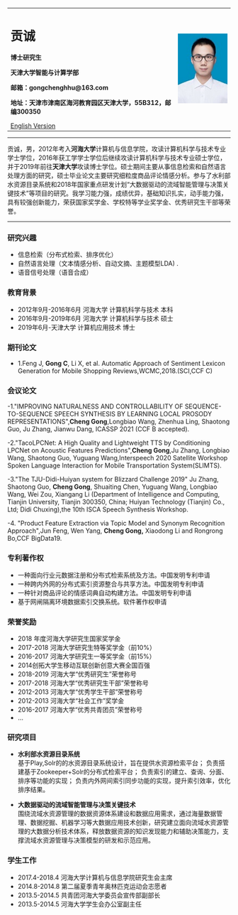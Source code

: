 <div>
<table border="0">
  <tr>
    <td width="75%">
      <h1>贡诚</h1>
      <p><b>博士研究生</b></p>
      <p><b>天津大学智能与计算学部</b></p>
      <p><b>邮箱：gongchenghhu@163.com</b></p>
      <p><b>地址：天津市津南区海河教育园区天津大学，55B312，邮编300350</b></p>
      <a href="/index-en.html">English Version</a>
    </td>
    <td width="25%">
      <img src="./zhengjianzhao1.jpg" width="100%">
    </td>
  </tr>
</table>
</div>

---

贡诚，男，2012年考入**河海大学**计算机与信息学院，攻读计算机科学与技术专业学士学位，2016年获工学学士学位后继续攻读计算机科学与技术专业硕士学位，并于2019年前往**天津大学**攻读博士学位。硕士期间主要从事信息检索和自然语言处理方面的研究，硕士毕业论文主要研究细粒度商品评论情感分析。参与了水利部水资源目录系统和2018年国家重点研发计划“大数据驱动的流域智能管理与决策关键技术”等项目的研究。我学习能力强，成绩优异，基础知识扎实，动手能力强，具有较强创新能力，荣获国家奖学金、学校特等学业奖学金、优秀研究生干部等荣誉。

---
### 研究兴趣
- 信息检索（分布式检索、排序优化）
- 自然语言处理（文本情感分析、自动文摘、主题模型LDA) .
- 语音信号处理（语音合成）

### 教育背景
- 2012年9月-2016年6月  河海大学  计算机科学与技术   本科
- 2016年9月-2019年6月  河海大学  计算机科学与技术   硕士
- 2019年6月-天津大学  计算机应用技术    博士

### 期刊论文
- 1.Feng J, **Gong C**, Li X, et al. Automatic Approach of Sentiment Lexicon Generation for Mobile Shopping Reviews,WCMC,2018.(SCI,CCF C)

### 会议论文
-1."IMPROVING NATURALNESS AND CONTROLLABILITY OF SEQUENCE-TO-SEQUENCE SPEECH SYNTHESIS BY LEARNING LOCAL PROSODY REPRESENTATIONS",**Cheng Gong**,Longbiao Wang, Zhenhua Ling, Shaotong Guo, Ju Zhang, Jianwu Dang, ICASSP 2021 (CCF B accepted).

-2."TacoLPCNet: A High Quality and Lightweight TTS by Conditioning LPCNet on Acoustic Features Predictions",**Cheng Gong**,Ju Zhang, Longbiao Wang, Shaotong Guo, Yuguang Wang,Interspeech 2020 Satellite Workshop Spoken Language Interaction for Mobile Transportation System(SLIMTS).

-3."The TJU-Didi-Huiyan system for Blizzard Challenge 2019" Ju Zhang, Shaotong Guo, **Cheng Gong**, Shuaiting Chen, Yuguang Wang, Longbiao Wang, Wei Zou, Xiangang Li (Department of Intelligence and Computing, Tianjin University, Tianjin 300350, China; Huiyan Technology (Tianjin) Co., Ltd; Didi Chuxing),the 10th ISCA Speech Synthesis Workshop.  

-4. "Product Feature Extraction via Topic Model and Synonym Recognition Approach",Jun Feng, Wen Yang, **Cheng Gong,** Xiaodong Li and Rongrong Bo,CCF BigData19.
### 专利著作权
 - 一种面向行业元数据注册和分布式检索系统及方法。中国发明专利申请
 - 一种跨内外网的分布式索引资源整合与共享方法。中国发明专利申请
 - 一种针对商品评论的情感词典自动构建方法。中国发明专利申请
 - 基于网闸隔离环境数据索引交换系统。软件著作权申请

### 荣誉奖励

 - 2018 年度河海大学研究生国家奖学金 
 - 2017-2018 河海大学研究生特等奖学金（前10%） 
 - 2016-2017 河海大学研究生一等奖学金（前15%） 
 - 2014创拓大学生移动互联创新创意大赛全国百强 
 - 2018-2019 河海大学“优秀研究生”荣誉称号 
 - 2017-2018 河海大学“优秀研究生干部”荣誉称号 
 - 2012-2013 河海大学“优秀学生干部”荣誉称号 
 - 2012-2013 河海大学“社会工作”奖学金
 - 2016-2017 河海大学“优秀共青团员”荣誉称号
 - ...

### 研究项目
- **水利部水资源目录系统**  
基于Play,Solr的的水资源目录系统设计，旨在提供水资源检索平台；
负责搭建基于Zookeeper+Solr的分布式检索平台；
负责索引的建立、查询、分面、排序等功能的实现；
负责内外网间索引同步功能的实现，提升索引效率，优化排序结果。


- **大数据驱动的流域智能管理与决策关键技术**  
围绕流域水资源管理的数据资源体系建设和数据应用需求，通过海量数据管理、数据挖掘、机器学习等大数据应用技术创新，研究建立面向流域水资源管理的大数据分析技术体系，释放数据资源的知识发现能力和辅助决策能力，支撑流域水资源管理与决策模型的研发和示范应用。

### 学生工作
 - 2017.4-2018.4  河海大学计算机与信息学院研究生会主席
 - 2014.8-2014.8  第二届夏季青年奥林匹克运动会志愿者
 - 2013.5-2014.5  共青团河海大学委员会宣传部副部长
 - 2013.5-2014.5  河海大学学生会办公室副主任
